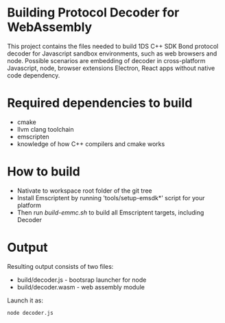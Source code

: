 # Building Protocol Decoder for WebAssembly

This project contains the files needed to build 1DS C++ SDK Bond protocol decoder for
Javascript sandbox environments, such as web browsers and node. Possible scenarios are
embedding of decoder in cross-platform Javascript, node, browser extensions Electron,
React apps without native code dependency.

# Required dependencies to build

- cmake
- llvm clang toolchain
- emscripten
- knowledge of how C++ compilers and cmake works

# How to build

- Nativate to workspace root folder of the git tree
- Install Emscriptent by running 'tools/setup-emsdk*' script for your platform
- Then run *build-emmc.sh* to build all Emscriptent targets, including Decoder

# Output

Resulting output consists of two files:
- build/decoder.js     - bootsrap launcher for node
- build/decoder.wasm   - web assembly module

Launch it as:
```
node decoder.js
```

